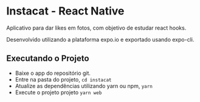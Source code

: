 # Instacat -  React Native

Aplicativo para dar likes em fotos, com objetivo de estudar react hooks.

Desenvolvido utilizando a plataforma expo.io e exportado usando expo-cli.

## Executando o Projeto

- Baixe o app do repositório git.
- Entre na pasta do projeto, `cd instacat`
- Atualize as dependências utilizando yarn ou npm, `yarn`
- Execute o projeto projeto `yarn web`

